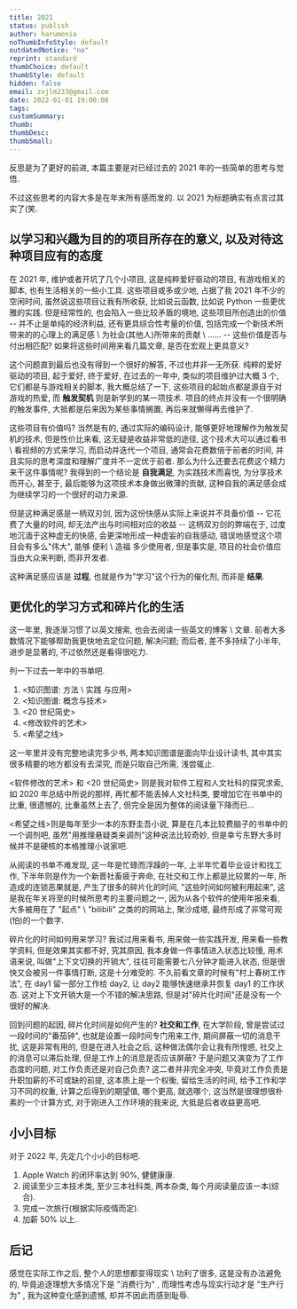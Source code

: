 ```yaml
---
title: 2021
status: publish
author: harumonia
noThumbInfoStyle: default
outdatedNotice: "no"
reprint: standard
thumbChoice: default
thumbStyle: default
hidden: false
email: zxjlm233@gmail.com
date: 2022-01-01 19:00:08
tags:
customSummary:
thumb:
thumbDesc:
thumbSmall:
---
```


反思是为了更好的前进, 本篇主要是对已经过去的 2021 年的一些简单的思考与觉悟.

不过这些思考的内容大多是在年末所有感而发的. 以 2021 为标题确实有点言过其实了(笑.

<!-- more -->

## 以学习和兴趣为目的的项目所存在的意义, 以及对待这种项目应有的态度

在 2021 年, 维护或者开坑了几个小项目, 这是纯粹爱好驱动的项目, 有游戏相关的脚本, 也有生活相关的一些小工具. 这些项目或多或少地, 占据了我 2021 年不少的空闲时间, 虽然说这些项目让我有所收获, 比如说云函数, 比如说 Python 一些更优雅的实践. 但是经常性的, 也会陷入一些比较矛盾的境地, 这些项目所创造出的价值 -- 并不止是单纯的经济利益, 还有更具综合性考量的价值, 包括完成一个新技术所带来的的心理上的满足感 \ 为社会(其他人)所带来的贡献 \ ...... -- 这些价值是否与付出相匹配? 如果将这些时间用来看几篇文章, 是否在宏观上更具意义?

这个问题直到最后也没有得到一个很好的解答, 不过也并非一无所获. 纯粹的爱好驱动的项目, 起于爱好, 终于爱好, 在过去的一年中, 类似的项目维护过大概 3 个, 它们都是与游戏相关的脚本, 我大概总结了一下, 这些项目的起始点都是源自于对游戏的热爱, 而 **触发契机** 则是新学到的某一项技术. 项目的终点并没有一个很明确的触发事件, 大抵都是后来因为某些事情搁置, 再后来就懒得再去维护了.

这些项目有价值吗? 当然是有的, 通过实际的编码设计, 能够更好地理解作为触发契机的技术, 但是性价比来看, 这无疑是收益非常低的途径, 这个技术大可以通过看书 \ 看视频的方式来学习, 而启动并迭代一个项目, 通常会花费数倍于前者的时间, 并且实际的思考深度和理解广度并不一定优于前者. 那么为什么还要去花费这个精力来干这件事情呢? 我得到的一个结论是 **自我满足**, 为实践技术而喜悦, 为分享技术而开心, 甚至于, 最后能够为这项技术本身做出微薄的贡献, 这种自我的满足感会成为继续学习的一个很好的动力来源.

但是这种满足感是一柄双刃剑, 因为这份快感从实际上来说并不具备价值 -- 它花费了大量的时间, 却无法产出与时间相对应的收益 -- 这柄双刃剑的弊端在于, 过度地沉湎于这种虚无的快感, 会更深地形成一种虚妄的自我感动, 错误地感觉这个项目会有多么"伟大", 能够 便利 \ 造福 多少使用者, 但是事实是, 项目的社会价值应当由大众来判断, 而非开发者.

这种满足感应该是 **过程**, 也就是作为"学习"这个行为的催化剂, 而非是 **结果**.

## 更优化的学习方式和碎片化的生活

这一年里, 我逐渐习惯了以英文搜索, 也会去阅读一些英文的博客 \ 文章. 前者大多数情况下能够帮助我更快地去定位问题, 解决问题; 而后者, 差不多持续了小半年, 进步是显著的, 不过依然还是看得很吃力.

列一下过去一年中的书单吧.

1. <知识图谱: 方法 \ 实践 与应用>
2. <知识图谱: 概念与技术>
3. <20 世纪简史>
4. <修改软件的艺术>
5. <希望之线>

这一年里并没有完整地读完多少书, 两本知识图谱是面向毕业设计读书, 其中其实很多精要的地方都没有去深究, 而是只取自己所需, 浅尝辄止.

<软件修改的艺术> 和 <20 世纪简史> 则是我对软件工程和人文社科的探究求索, 如 2020 年总结中所说的那样, 再忙都不能丢掉人文社科类, 要增加它在书单中的比重, 很遗憾的, 比重虽然上去了, 但完全是因为整体的阅读量下降而已...

<希望之线>则是每年至少一本的东野圭吾小说, 算是在几本比较费脑子的书单中的一个调剂吧, 虽然"用推理悬疑类来调剂"这种说法比较奇妙, 但是幸亏东野大多时候并不是硬核的本格推理小说家吧.

从阅读的书单不难发现, 这一年是忙碌而浮躁的一年, 上半年忙着毕业设计和找工作, 下半年则是作为一个新晋社畜疲于奔命, 在社交和工作上都是比较累的一年, 所造成的连锁恶果就是, 产生了很多的碎片化的时间, "这些时间如何被利用起来", 这是我在年关将至的时候所思考的主要问题之一, 因为从各个软件的使用年报来看, 大多被用在了 "起点" \ "bilibili" 之类的的网站上, 聚沙成塔, 最终形成了非常可观(怕)的一个数字.

碎片化的时间如何用来学习? 我试过用来看书, 用来做一些实践开发, 用来看一些教学资料, 但是效果其实都不好, 究其原因, 我本身做一件事情进入状态比较慢, 用术语来说, 叫做"上下文切换的开销大", 往往可能需要七八分钟才能进入状态, 但是很快又会被另一件事情打断, 这是十分难受的. 不久前看文章的时候有"村上春树工作法", 在 day1 留一部分工作给 day2, 让 day2 能够快速继承并恢复 day1 的工作状态. 这对上下文开销大是一个不错的解决思路, 但是对"碎片化时间"还是没有一个很好的解决.

回到问题的起因, 碎片化时间是如何产生的? **社交和工作**, 在大学阶段, 曾是尝试过一段时间的"番茄钟", 也就是设置一段时间专门用来工作, 期间屏蔽一切的消息干扰, 这是非常有用的, 但是在进入社会之后, 这种做法偶尔会让我有所惶惑, 社交上的消息可以滞后处理, 但是工作上的消息是否应该屏蔽? 于是问题又演变为了工作态度的问题, 对工作负责还是对自己负责? 这二者并非完全冲突, 毕竟对工作负责是升职加薪的不可或缺的前提, 这本质上是一个权衡, 留给生活的时间, 给予工作和学习不同的权重, 计算之后得到的期望值, 哪个更高, 就选哪个, 这当然是很理想很朴素的一个计算方式, 对于刚进入工作环境的我来说, 大抵是后者收益更高吧.

## 小小目标

对于 2022 年, 先定几个小小的目标吧.

1. Apple Watch 的闭环率达到 90%, 健健康康.
2. 阅读至少三本技术类, 至少三本社科类, 两本杂类, 每个月阅读量应该一本(综合).
3. 完成一次旅行(根据实际疫情而定).
4. 加薪 50% 以上.

## 后记

感觉在实际工作之后, 整个人的思想都变得现实 \ 功利了很多, 这是没有办法避免的, 毕竟追逐理想大多情况下是 "消费行为" , 而理性考虑与现实行动才是 "生产行为" , 我为这种变化感到遗憾, 却并不因此而感到耻辱.
